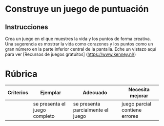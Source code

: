 # Construye un juego de puntuación

## Instrucciones

Crea un juego en el que muestres la vida y los puntos de forma creativa. Una sugerencia es mostrar la vida como corazones y los puntos como un gran número en la parte inferior central de la pantalla. Eche un vistazo aquí para ver [Recursos de juegos gratuitos] (https://www.kenney.nl/)

# Rúbrica

| Criterios | Ejemplar | Adecuado | Necesita mejorar |
| -------- | ---------------------- | --------------------------- | -------------------------- |
| | se presenta el juego completo | se presenta parcialmente el juego | juego parcial contiene errores |